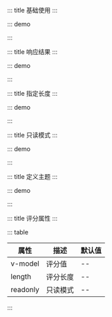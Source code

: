 ::: title 基础使用
:::

::: demo

<template>
  <lay-rate v-model="all1"></lay-rate>
</template>

<script>
import { ref } from 'vue';

export default {
  setup() {

     const all1 = ref(0)

    return {
      all1
    }
  }
}
</script>

:::

::: title 响应结果
:::

::: demo

<template>
  <lay-rate v-model="all"></lay-rate> {{all}}
</template>

<script>
import { ref } from 'vue'

export default {
  setup() {

    const all = ref(4)

    return {
      all
    }
  }
}
</script>

:::

::: title 指定长度
:::

::: demo

<template>
  <lay-rate v-model="all2" :length="length"></lay-rate>
</template>

<script>
import { ref } from 'vue';

export default {
  setup() {

    const all2 = ref(4);
    const length = ref(10)

    return {
      all2,
      length
    }
  }
}
</script>

:::

::: title 只读模式
:::

::: demo

<template>
  <lay-rate v-model="all3" readonly="true"></lay-rate>
</template>

<script>
import { ref } from 'vue';

export default {
  setup() {

    const all3 = ref(4)

    return {
      all3
    }
  }
}
</script>

:::

::: title 定义主题
:::

::: demo

<template>
  <lay-rate v-model="all4" theme="#FF8000"></lay-rate><br>
  <lay-rate v-model="all4" theme="#009688"></lay-rate><br>
  <lay-rate v-model="all4" theme="#1E9FFF"></lay-rate><br>
  <lay-rate v-model="all4" theme="#2F4056"></lay-rate><br>
  <lay-rate v-model="all4" theme="#FE0000"></lay-rate><br>
</template>

<script>
import { ref } from 'vue';

export default {
  setup() {

    const all4 = ref(4)

    return {
      all4
    }
  }
}
</script>

:::

::: title 评分属性
:::

::: table

| 属性     | 描述     | 默认值 |
| -------- | -------- | ------ |
| v-model  | 评分值   | --     |
| length   | 评分长度 | --     |
| readonly | 只读模式 | --     |

:::